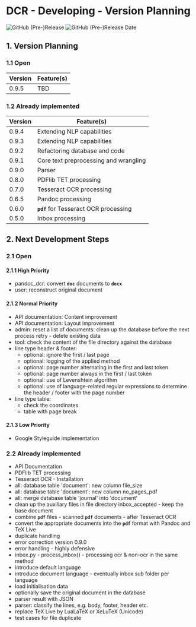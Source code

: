 # DCR - Developing - Version Planning

![GitHub (Pre-)Release](https://img.shields.io/github/v/release/KonnexionsGmbH/dcr?include_prereleases)
![GitHub (Pre-)Release Date](https://img.shields.io/github/release-date-pre/KonnexionsGmbh/dcr)

## 1. Version Planning

### 1.1 Open

| Version | Feature(s) | 
|---------|------------|
| 0.9.5   | TBD        |

### 1.2 Already implemented

| Version | Feature(s)                             |
|---------|----------------------------------------|
| 0.9.4   | Extending NLP capabilities             |
| 0.9.3   | Extending NLP capabilities             |
| 0.9.2   | Refactoring database and code          |
| 0.9.1   | Core text preprocessing and wrangling  |
| 0.9.0   | Parser                                 |
| 0.8.0   | PDFlib TET processing                  |
| 0.7.0   | Tesseract OCR processing               |
| 0.6.5   | Pandoc processing                      |
| 0.6.0   | **`pdf`** for Tesseract OCR processing |
| 0.5.0   | Inbox processing                       |

## 2. Next Development Steps

### 2.1 Open

#### 2.1.1 High Priority

- pandoc_dcr: convert **`doc`** documents to **`docx`**
- user: reconstruct original document

#### 2.1.2 Normal Priority

- API documentation: Content improvement
- API documentation: Layout improvement
- admin: reset a list of documents: clean up the database before the next process retry - delete existing data
- tool: check the content of the file directory against the database
- line type header & footer:
  - optional: ignore the first / last page
  - optional: logging of the applied method
  - optional: page number alternating in the first and last token
  - optional: page number always in the first / last token
  - optional: use of Levenshtein algorithm
  - optional: use of language-related regular expressions to determine the header / footer with the page number
- line type table:
  - check the coordinates
  - table with page break

#### 2.1.3 Low Priority

- Google Styleguide implementation

### 2.2 Already implemented

- API Documentation
- PDFlib TET processing
- Tesseract OCR - Installation  
- all: database table 'document': new column file_size
- all: database table 'document': new column no_pages_pdf
- all: merge database table 'journal' into 'document'
- clean up the auxiliary files in file directory inbox_accepted - keep the base document
- combine **`pdf`** files - scanned **`pdf`** documents - after Tesseract OCR
- convert the appropriate documents into the **`pdf`** format with Pandoc and TeX Live
- duplicate handling 
- error correction version 0.9.0
- error handling - highly defensive
- inbox.py - process_inbox() - processing ocr & non-ocr in the same method
- introduce default language
- introduce document language - eventually inbox sub folder per language
- load initialisation data
- optionally save the original document in the database
- parser result with JSON 
- parser: classify the lines, e.g. body, footer, header etc. 
- replace TeX Live by LuaLaTeX or XeLuTeX (Unicode)
- test cases for file duplicate
